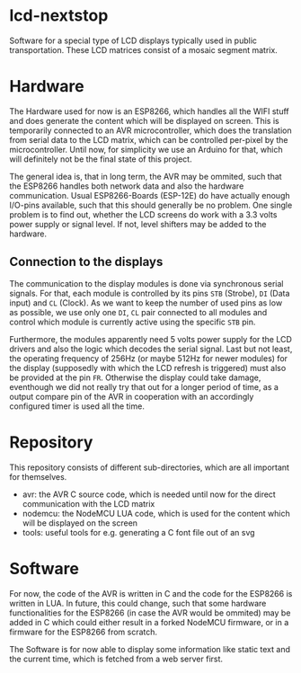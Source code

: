 # lcd-nextstop

Software for a special type of LCD displays typically used in public
transportation. These LCD matrices consist of a mosaic segment matrix.

# Hardware

The Hardware used for now is an ESP8266, which handles all the WIFI stuff and
does generate the content which will be displayed on screen. This is temporarily
connected to an AVR microcontroller, which does the translation from serial data
to the LCD matrix, which can be controlled per-pixel by the microcontroller.
Until now, for simplicity we use an Arduino for that, which will definitely not
be the final state of this project.

The general idea is, that in long term, the AVR may be ommited, such that the
ESP8266 handles both network data and also the hardware communication. Usual
ESP8266-Boards (ESP-12E) do have actually enough I/O-pins available, such that
this should generally be no problem. One single problem is to find out, whether
the LCD screens do work with a 3.3 volts power supply or signal level. If not,
level shifters may be added to the hardware.

## Connection to the displays

The communication to the display modules is done via synchronous serial signals.
For that, each module is controlled by its pins `STB` (Strobe), `DI` (Data
input) and `CL` (Clock). As we want to keep the number of used pins as low as
possible, we use only one `DI`, `CL` pair connected to all modules and control
which module is currently active using the specific `STB` pin.

Furthermore, the modules apparently need 5 volts power supply for the LCD
drivers and also the logic which decodes the serial signal.
Last but not least, the operating frequency of 256Hz (or maybe 512Hz for newer
modules) for the display (supposedly with which the LCD refresh is triggered)
must also be provided at the pin `FR`. Otherwise the display could take damage,
eventhough we did not really try that out for a longer period of time, as a
output compare pin of the AVR in cooperation with an accordingly configured
timer is used all the time.

# Repository

This repository consists of different sub-directories, which are all important
for themselves.
* avr: the AVR C source code, which is needed until now for the direct
communication with the LCD matrix
* nodemcu: the NodeMCU LUA code, which is used for the content which will be
displayed on the screen
* tools: useful tools for e.g. generating a C font file out of an svg

# Software

For now, the code of the AVR is written in C and the code for the ESP8266 is
written in LUA. In future, this could change, such that some hardware
functionalities for the ESP8266 (in case the AVR would be ommited) may be added
in C which could either result in a forked NodeMCU firmware, or in a firmware
for the ESP8266 from scratch.

The Software is for now able to display some information like static text and
the current time, which is fetched from a web server first.
